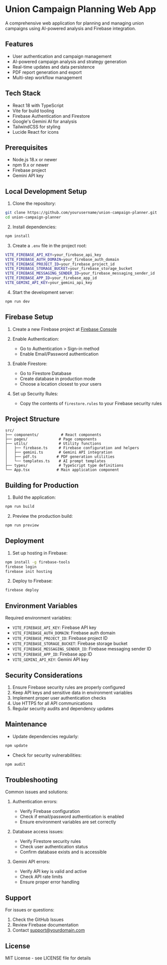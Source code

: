 # Union Campaign Planning Web App

A comprehensive web application for planning and managing union campaigns using AI-powered analysis and Firebase integration.

## Features

- User authentication and campaign management
- AI-powered campaign analysis and strategy generation
- Real-time updates and data persistence
- PDF report generation and export
- Multi-step workflow management

## Tech Stack

- React 18 with TypeScript
- Vite for build tooling
- Firebase Authentication and Firestore
- Google's Gemini AI for analysis
- TailwindCSS for styling
- Lucide React for icons

## Prerequisites

- Node.js 18.x or newer
- npm 9.x or newer
- Firebase project
- Gemini API key

## Local Development Setup

1. Clone the repository:
```bash
git clone https://github.com/yourusername/union-campaign-planner.git
cd union-campaign-planner
```

2. Install dependencies:
```bash
npm install
```

3. Create a `.env` file in the project root:
```bash
VITE_FIREBASE_API_KEY=your_firebase_api_key
VITE_FIREBASE_AUTH_DOMAIN=your_firebase_auth_domain
VITE_FIREBASE_PROJECT_ID=your_firebase_project_id
VITE_FIREBASE_STORAGE_BUCKET=your_firebase_storage_bucket
VITE_FIREBASE_MESSAGING_SENDER_ID=your_firebase_messaging_sender_id
VITE_FIREBASE_APP_ID=your_firebase_app_id
VITE_GEMINI_API_KEY=your_gemini_api_key
```

4. Start the development server:
```bash
npm run dev
```

## Firebase Setup

1. Create a new Firebase project at [Firebase Console](https://console.firebase.google.com)

2. Enable Authentication:
   - Go to Authentication > Sign-in method
   - Enable Email/Password authentication

3. Enable Firestore:
   - Go to Firestore Database
   - Create database in production mode
   - Choose a location closest to your users

4. Set up Security Rules:
   - Copy the contents of `firestore.rules` to your Firebase security rules

## Project Structure

```
src/
├── components/          # React components
├── pages/              # Page components
├── utils/              # Utility functions
│   ├── firebase.ts     # Firebase configuration and helpers
│   ├── gemini.ts       # Gemini API integration
│   ├── pdf.ts         # PDF generation utilities
│   └── templates.ts    # AI prompt templates
├── types/              # TypeScript type definitions
└── App.tsx            # Main application component
```

## Building for Production

1. Build the application:
```bash
npm run build
```

2. Preview the production build:
```bash
npm run preview
```

## Deployment

1. Set up hosting in Firebase:
```bash
npm install -g firebase-tools
firebase login
firebase init hosting
```

2. Deploy to Firebase:
```bash
firebase deploy
```

## Environment Variables

Required environment variables:

- `VITE_FIREBASE_API_KEY`: Firebase API key
- `VITE_FIREBASE_AUTH_DOMAIN`: Firebase auth domain
- `VITE_FIREBASE_PROJECT_ID`: Firebase project ID
- `VITE_FIREBASE_STORAGE_BUCKET`: Firebase storage bucket
- `VITE_FIREBASE_MESSAGING_SENDER_ID`: Firebase messaging sender ID
- `VITE_FIREBASE_APP_ID`: Firebase app ID
- `VITE_GEMINI_API_KEY`: Gemini API key

## Security Considerations

1. Ensure Firebase security rules are properly configured
2. Keep API keys and sensitive data in environment variables
3. Implement proper user authentication checks
4. Use HTTPS for all API communications
5. Regular security audits and dependency updates

## Maintenance

- Update dependencies regularly:
```bash
npm update
```

- Check for security vulnerabilities:
```bash
npm audit
```

## Troubleshooting

Common issues and solutions:

1. Authentication errors:
   - Verify Firebase configuration
   - Check if email/password authentication is enabled
   - Ensure environment variables are set correctly

2. Database access issues:
   - Verify Firestore security rules
   - Check user authentication status
   - Confirm database exists and is accessible

3. Gemini API errors:
   - Verify API key is valid and active
   - Check API rate limits
   - Ensure proper error handling

## Support

For issues or questions:
1. Check the GitHub Issues
2. Review Firebase documentation
3. Contact support@yourdomain.com

## License

MIT License - see LICENSE file for details